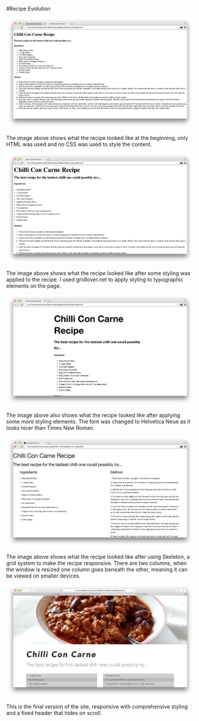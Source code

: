 #Recipe Evolution

![image](https://raw.githubusercontent.com/norrisollie/WEB14104/master/students/Ollie/images/evo1.png)

The image above shows what the recipe looked like at the beginning, only HTML was used and no CSS was used to style the content.

![image](https://raw.githubusercontent.com/norrisollie/WEB14104/master/students/Ollie/images/evo2.png)

The image above shows what the recipe looked like after some styling was applied to the recipe. I used gridlover.net to apply styling to typographic elements on the page.

![image](https://raw.githubusercontent.com/norrisollie/WEB14104/master/students/Ollie/images/evo3.png)

The image above also shows what the recipe looked like after applying some more styling elements. The font was changed to Helvetica Neue as it looks nicer than Times New Roman.

![image](https://raw.githubusercontent.com/norrisollie/WEB14104/master/students/Ollie/images/evo4.png)

The image above shows what the recipe looked like after using Skeleton, a grid system to make the recipe responsive. There are two columns, when the window is resized one column goes beneath the other, meaning it can be viewed on smaller devices.

![image](https://raw.githubusercontent.com/norrisollie/WEB14104/master/students/Ollie/images/evo5.png)

This is the final version of the site, responsive with comprehensive styling and a fixed header that hides on scroll.
